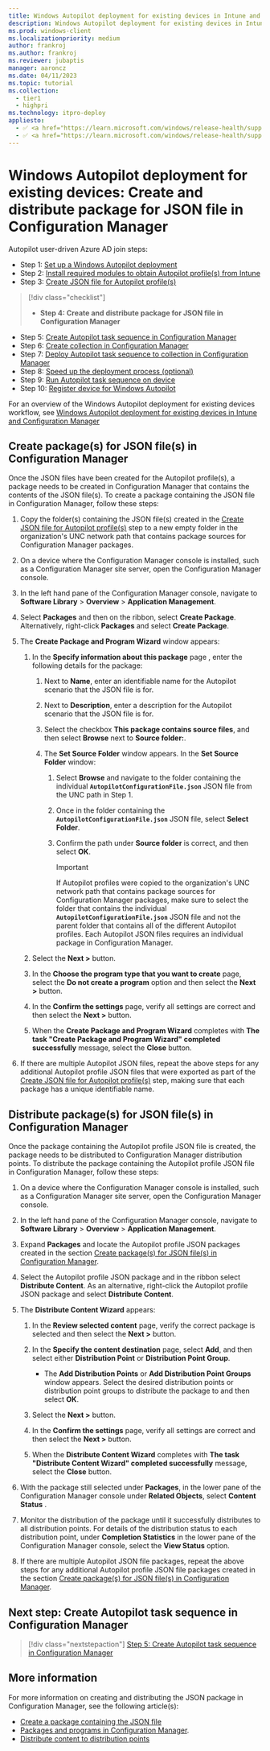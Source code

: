 ```yaml
---
title: Windows Autopilot deployment for existing devices in Intune and Configuration Manager - Step 4 of 10 - Create and distribute package for JSON file in Configuration Manager
description: Windows Autopilot deployment for existing devices in Intune and Configuration Manager - Step 4 of 10 - Create and distribute package for JSON file in Configuration Manager.
ms.prod: windows-client
ms.localizationpriority: medium
author: frankroj
ms.author: frankroj
ms.reviewer: jubaptis
manager: aaroncz
ms.date: 04/11/2023
ms.topic: tutorial
ms.collection: 
  - tier1
  - highpri
ms.technology: itpro-deploy
appliesto:
  - ✅ <a href="https://learn.microsoft.com/windows/release-health/supported-versions-windows-client" target="_blank">Windows 11</a>
  - ✅ <a href="https://learn.microsoft.com/windows/release-health/supported-versions-windows-client" target="_blank">Windows 10</a>
---
```


# Windows Autopilot deployment for existing devices: Create and distribute package for JSON file in Configuration Manager

Autopilot user-driven Azure AD join steps:
- Step 1: [Set up a Windows Autopilot deployment](setup-autopilot-deployment.md)
- Step 2: [Install required modules to obtain Autopilot profile(s) from Intune](install-modules.md)
- Step 3: [Create JSON file for Autopilot profile(s)](create-json-file.md)
> [!div class="checklist"]
> - **Step 4: Create and distribute package for JSON file in Configuration Manager**
- Step 5: [Create Autopilot task sequence in Configuration Manager](create-autopilot-task-sequence.md)
- Step 6: [Create collection in Configuration Manager](create-collection.md)
- Step 7: [Deploy Autopilot task sequence to collection in Configuration Manager](deploy-autopilot-task-sequence.md)
- Step 8: [Speed up the deployment process (optional)](speed-up-deployment.md)
- Step 9: [Run Autopilot task sequence on device](run-autopilot-task-sequence.md)
- Step 10: [Register device for Windows Autopilot](register-device.md)

For an overview of the Windows Autopilot deployment for existing devices workflow, see [Windows Autopilot deployment for existing devices in Intune and Configuration Manager](existing-devices-workflow.md)

## Create package(s) for JSON file(s) in Configuration Manager

Once the JSON files have been created for the Autopilot profile(s), a package needs to be created in Configuration Manager that contains the contents of the JSON file(s). To create a package containing the JSON file in Configuration Manager, follow these steps:

1. Copy the folder(s) containing the JSON file(s) created in the [Create JSON file for Autopilot profile(s)](create-json-file.md) step to a new empty folder in the organization's UNC network path that contains package sources for Configuration Manager packages.

1. On a device where the Configuration Manager console is installed, such as a Configuration Manager site server, open the Configuration Manager console.

1. In the left hand pane of the Configuration Manager console, navigate to **Software Library** > **Overview** > **Application Management**.

1. Select **Packages** and then on the ribbon, select **Create Package**. Alternatively, right-click **Packages** and select **Create Package**.

1. The **Create Package and Program Wizard** window appears:

   1. In the **Specify information about this package** page , enter the following details for the package:

      1. Next to **Name**, enter an identifiable name for the Autopilot scenario that the JSON file is for.

      1. Next to **Description**, enter a description for the Autopilot scenario that the JSON file is for.

      1. Select the checkbox **This package contains source files**, and then select **Browse** next to **Source folder:**.

      1. The **Set Source Folder** window appears. In the **Set Source Folder** window:

         1. Select **Browse** and navigate to the folder containing the individual **`AutopilotConfigurationFile.json`** JSON file from the UNC path in Step 1.

         1. Once in the folder containing the **`AutopilotConfigurationFile.json`** JSON file, select **Select Folder**.

         1. Confirm the path under **Source folder** is correct, and then select **OK**.

            > [!IMPORTANT]
            >
            > If Autopilot profiles were copied to the organization's UNC network path that contains package sources for Configuration Manager packages, make sure to select the folder that contains the individual  **`AutopilotConfigurationFile.json`** JSON file and not the parent folder that contains all of the different Autopilot profiles. Each Autopilot JSON files requires an individual package in Configuration Manager.

   1. Select the **Next >** button.

   1. In the **Choose the program type that you want to create** page, select the **Do not create a program** option and then select the **Next >** button.

   1. In the **Confirm the settings** page, verify all settings are correct and then select the **Next >** button.

   1. When the **Create Package and Program Wizard** completes with **The task "Create Package and Program Wizard" completed successfully** message, select the **Close** button.

1. If there are multiple Autopilot JSON files, repeat the above steps for any additional Autopilot profile JSON files that were exported as part of the [Create JSON file for Autopilot profile(s)](create-json-file.md) step, making sure that each package has a unique identifiable name.

## Distribute package(s) for JSON file(s) in Configuration Manager

Once the package containing the Autopilot profile JSON file is created, the package needs to be distributed to Configuration Manager distribution points. To distribute the package containing the Autopilot profile JSON file in Configuration Manager, follow these steps:

1. On a device where the Configuration Manager console is installed, such as a Configuration Manager site server, open the Configuration Manager console.

1. In the left hand pane of the Configuration Manager console, navigate to **Software Library** > **Overview** > **Application Management**.

1. Expand **Packages** and locate the Autopilot profile JSON packages created in the section [Create package(s) for JSON file(s) in Configuration Manager](#create-packages-for-json-files-in-configuration-manager).

1. Select the Autopilot profile JSON package and in the ribbon select **Distribute Content**. As an alternative, right-click the Autopilot profile JSON package and select **Distribute Content**.

1. The **Distribute Content Wizard** appears:

   1. In the **Review selected content** page, verify the correct package is selected and then select the **Next >** button.

   1. In the **Specify the content destination** page, select **Add**, and then select either **Distribution Point** or **Distribution Point Group**.

      - The **Add Distribution Points** or **Add Distribution Point Groups** window appears. Select the desired distribution points or distribution point groups to distribute the package to and then select **OK**.

   1. Select the **Next >** button.

   1. In the **Confirm the settings** page, verify all settings are correct and then select the **Next >** button.

   1. When the **Distribute Content Wizard** completes with **The task "Distribute Content Wizard" completed successfully** message, select the **Close** button.

1. With the package still selected under **Packages**, in the lower pane of the Configuration Manager console under **Related Objects**, select **Content Status** .

1. Monitor the distribution of the package until it successfully distributes to all distribution points. For details of the distribution status to each distribution point, under **Completion Statistics** in the lower pane of the Configuration Manager console, select the **View Status** option.

1. If there are multiple Autopilot JSON file packages, repeat the above steps for any additional Autopilot profile JSON file packages created in the section [Create package(s) for JSON file(s) in Configuration Manager](#create-packages-for-json-files-in-configuration-manager).

## Next step: Create Autopilot task sequence in Configuration Manager

> [!div class="nextstepaction"]
> [Step 5: Create Autopilot task sequence in Configuration Manager](create-autopilot-task-sequence.md)

## More information

For more information on creating and distributing the JSON package in Configuration Manager, see the following article(s):

- [Create a package containing the JSON file](/mem/autopilot/existing-devices#create-a-package-containing-the-json-file)
- [Packages and programs in Configuration Manager](/mem/configmgr/apps/deploy-use/packages-and-programs.md).
- [Distribute content to distribution points](/mem/autopilot/existing-devices#distribute-content-to-distribution-points)
